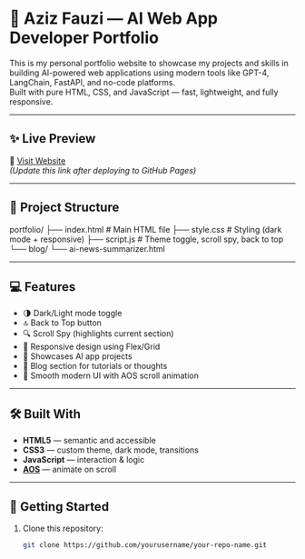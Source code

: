 # 🧠 Aziz Fauzi — AI Web App Developer Portfolio

This is my personal portfolio website to showcase my projects and skills in building AI-powered web applications using modern tools like GPT-4, LangChain, FastAPI, and no-code platforms.  
Built with pure HTML, CSS, and JavaScript — fast, lightweight, and fully responsive.

---

## ✨ Live Preview

🔗 [Visit Website](https://yourusername.github.io/your-repo-name)  
*(Update this link after deploying to GitHub Pages)*

---

## 📂 Project Structure
portfolio/
├── index.html # Main HTML file
├── style.css # Styling (dark mode + responsive)
├── script.js # Theme toggle, scroll spy, back to top
└── blog/
└── ai-news-summarizer.html

---

## 💻 Features

- 🌗 Dark/Light mode toggle
- 🔝 Back to Top button
- 🔍 Scroll Spy (highlights current section)
- 🚀 Responsive design using Flex/Grid
- 🧠 Showcases AI app projects
- 📝 Blog section for tutorials or thoughts
- 🎨 Smooth modern UI with AOS scroll animation

---

## 🛠️ Built With

- **HTML5** — semantic and accessible
- **CSS3** — custom theme, dark mode, transitions
- **JavaScript** — interaction & logic
- **[AOS](https://michalsnik.github.io/aos/)** — animate on scroll

---

## 🚀 Getting Started

1. Clone this repository:
   ```bash
   git clone https://github.com/yourusername/your-repo-name.git
